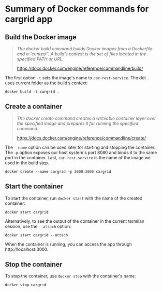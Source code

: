 # Summary of Docker commands for cargrid app

## Build the Docker image

> *The docker build command builds Docker images from a Dockerfile and a “context”. A build’s context is the set of files located in the specified PATH or URL.*
> 
> https://docs.docker.com/engine/reference/commandline/build/

The first option `-t` sets the image's name to `car-rest-service`. The dot `.` uses current folder as the build’s context:

```
docker build -t cargrid .
```

## Create a container

> *The docker create command creates a writeable container layer over the specified image and prepares it for running the specified command.*
>
> https://docs.docker.com/engine/reference/commandline/create/

The `--name` option can be used later for starting and stopping the container. The `-p` option exposes our host system's port 8080 and binds it to the same port in the container. Last, `car-rest-service` is the name of the image we used in the build step.

```
docker create --name cargrid -p 3000:3000 cargrid
```

## Start the container

To start the container, run `docker start` with the name of the created container:

```
docker start cargrid
```

Alternatively, to see the output of the container in the current termilan session, use the `--attach` option:

```
docker start cargrid --attach
```

When the container is running, you can access the app through http://localhost:3000.

## Stop the container

To stop the container, use `docker stop` with the container's name:

```
docker stop cargrid
``` 
